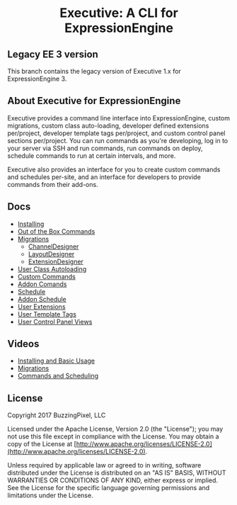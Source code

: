 <div align="center">
    <h1>Executive: A CLI for ExpressionEngine</h1>
</div>

## Legacy EE 3 version

This branch contains the legacy version of Executive 1.x for ExpressionEngine 3.

## About Executive for ExpressionEngine

Executive provides a command line interface into ExpressionEngine, custom migrations, custom class auto-loading, developer defined extensions per/project, developer template tags per/project, and custom control panel sections per/project. You can run commands as you're developing, log in to your server via SSH and run commands, run commands on deploy, schedule commands to run at certain intervals, and more.

Executive also provides an interface for you to create custom commands and schedules per-site, and an interface for developers to provide commands from their add-ons.

## Docs

- [Installing](install.md)
- [Out of the Box Commands](docs/out-of-box-commands.md)
- [Migrations](docs/migrations.md)
    - [ChannelDesigner](docs/channel-designer.md)
    - [LayoutDesigner](docs/layout-designer.md)
    - [ExtensionDesigner](docs/extension-designer.md)
- [User Class Autoloading](docs/user-class-autoloding.md)
- [Custom Commands](docs/custom-commands.md)
- [Addon Comands](docs/addon-commands.md)
- [Schedule](docs/schedule.md)
- [Addon Schedule](docs/addon-schedule.md)
- [User Extensions](docs/user-extensions.md)
- [User Template Tags](docs/user-template-tags.md)
- [User Control Panel Views](docs/user-control-panel-views.md)

## Videos

- [Installing and Basic Usage](https://vimeo.com/231915582)
- [Migrations](https://vimeo.com/231917905)
- [Commands and Scheduling](https://vimeo.com/231919679)

## License

Copyright 2017 BuzzingPixel, LLC

Licensed under the Apache License, Version 2.0 (the "License");
you may not use this file except in compliance with the License.
You may obtain a copy of the License at [http://www.apache.org/licenses/LICENSE-2.0](http://www.apache.org/licenses/LICENSE-2.0).

Unless required by applicable law or agreed to in writing, software
distributed under the License is distributed on an "AS IS" BASIS,
WITHOUT WARRANTIES OR CONDITIONS OF ANY KIND, either express or implied.
See the License for the specific language governing permissions and
limitations under the License.
